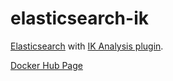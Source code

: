 # elasticsearch-ik

[Elasticsearch](https://www.elastic.co/elasticsearch/) with [IK Analysis plugin](https://github.com/medcl/elasticsearch-analysis-ik).

[Docker Hub Page](https://hub.docker.com/r/yxwyoyoyo/elasticsearch-ik)
